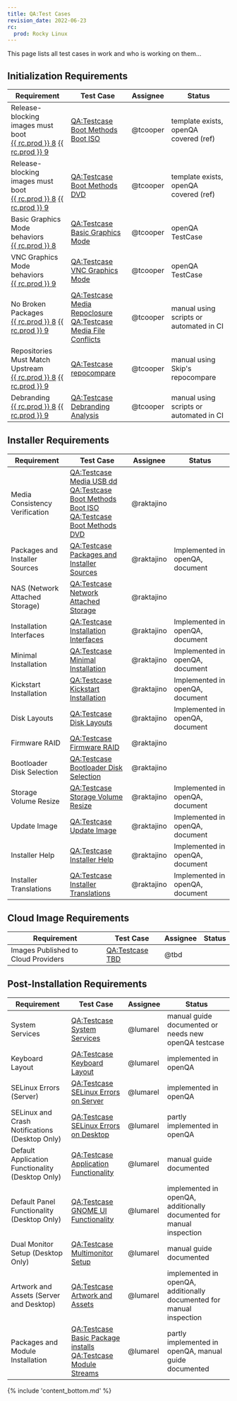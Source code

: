 ```yaml
---
title: QA:Test Cases
revision_date: 2022-06-23
rc:
  prod: Rocky Linux
---
```


This page lists all test cases in work and who is working on them...

## Initialization Requirements

| Requirement                                         | Test Case                                                                | Assignee                | Status                                  |
| --------------------------------------------------- | ------------------------------------------------------------------------ | ----------------------- | --------------------------------------- |
| Release-blocking images must boot<br>[{{ rc.prod }} 8](8_release_criteria.md#release-blocking-images-must-boot) [{{ rc.prod }} 9](9_release_criteria.md#release-blocking-images-must-boot) | [QA:Testcase Boot Methods Boot ISO](Testcase_Boot_Methods_Boot_Iso.md) | @tcooper | template exists, openQA covered (ref) |
| Release-blocking images must boot<br>[{{ rc.prod }} 8](8_release_criteria.md#release-blocking-images-must-boot) [{{ rc.prod }} 9](9_release_criteria.md#release-blocking-images-must-boot) | [QA:Testcase Boot Methods DVD](Testcase_Boot_Methods_Dvd.md) | @tcooper | template exists, openQA covered (ref) |
| Basic Graphics Mode behaviors<br>[{{ rc.prod }} 8](8_release_criteria.md#basic-graphics-mode-behaviors) | [QA:Testcase Basic Graphics Mode](Testcase_Basic_Graphics_Mode.md) | @tcooper | openQA TestCase |
| VNC Graphics Mode behaviors<br>[{{ rc.prod }} 9](9_release_criteria.md#vnc-graphics-mode-behaviors) | [QA:Testcase VNC Graphics Mode](Testcase_VNC_Graphics_Mode.md) | @tcooper | openQA TestCase |
| No Broken Packages<br>[{{ rc.prod }} 8](8_release_criteria.md#no-broken-packages) [{{ rc.prod }} 9](9_release_criteria.md#no-broken-packages) | [QA:Testcase Media Repoclosure](Testcase_Media_Repoclosure.md)<br>[QA:Testcase Media File Conflicts](Testcase_Media_File_Conflicts.md) | @tcooper | manual using scripts or automated in CI |
| Repositories Must Match Upstream<br>[{{ rc.prod }} 8](8_release_criteria.md#repositories-must-match-upstream) [{{ rc.prod }} 9 ](9_release_criteria.md#repositories-must-match-upstream) | [QA:Testcase repocompare](Testcase_Repo_Compare.md) | @tcooper | manual using Skip's repocompare |
| Debranding<br>[{{ rc.prod }} 8](8_release_criteria.md#debranding) [{{ rc.prod }} 9](9_release_criteria.md#debranding) | [QA:Testcase Debranding Analysis](Testcase_Debranding.md) | @tcooper | manual using scripts or automated in CI |


## Installer Requirements

| Requirement                                         | Test Case                                                                                 | Assignee                | Status                                  |
| --------------------------------------------------- | ----------------------------------------------------------------------------------------- | ----------------------- | --------------------------------------- |
| Media Consistency Verification                      | [QA:Testcase Media USB dd](Testcase_Media_USB_dd.md)<br>[QA:Testcase Boot Methods Boot ISO](Testcase_Boot_Methods_Boot_Iso.md)<br>[QA:Testcase Boot Methods DVD](Testcase_Boot_Methods_Dvd.md)  | @raktajino              |                                         |
| Packages and Installer Sources                      | [QA:Testcase Packages and Installer Sources](Testcase_Packages_Installer_Sources.md)      | @raktajino              | Implemented in openQA, document         |
| NAS (Network Attached Storage)                      | [QA:Testcase Network Attached Storage](Testcase_Network_Attached_Storage.md)              | @raktajino              |                                         |
| Installation Interfaces                             | [QA:Testcase Installation Interfaces](Testcase_Installation_Interfaces.md)                | @raktajino              | Implemented in openQA, document         |
| Minimal Installation                                | [QA:Testcase Minimal Installation](Testcase_Minimal_Installation.md)                      | @raktajino              | Implemented in openQA, document         |
| Kickstart Installation                              | [QA:Testcase Kickstart Installation](Testcase_Kickstart_Installation.md)                  | @raktajino              | Implemented in openQA, document         |
| Disk Layouts                                        | [QA:Testcase Disk Layouts](Testcase_Disk_Layouts.md)                                      | @raktajino              | Implemented in openQA, document         |
| Firmware RAID                                       | [QA:Testcase Firmware RAID](Testcase_Firmware_RAID.md)                                    | @raktajino              |                                         |
| Bootloader Disk Selection                           | [QA:Testcase Bootloader Disk Selection](Testcase_Bootloader_Disk_Selection.md)            | @raktajino              |                                         |
| Storage Volume Resize                               | [QA:Testcase Storage Volume Resize](Testcase_Storage_Volume_Resize.md)                    | @raktajino              | Implemented in openQA, document         |
| Update Image                                        | [QA:Testcase Update Image](Testcase_Update_Image.md)                                      | @raktajino              | Implemented in openQA, document         |
| Installer Help                                      | [QA:Testcase Installer Help](Testcase_Installer_Help.md)                                  | @raktajino              | Implemented in openQA, document         |
| Installer Translations                              | [QA:Testcase Installer Translations](Testcase_Installer_Translations.md)                  | @raktajino              | Implemented in openQA, document         |


## Cloud Image Requirements

| Requirement                                         | Test Case                                                                | Assignee                | Status                                  |
| --------------------------------------------------- | ------------------------------------------------------------------------ | ----------------------- | --------------------------------------- |
| Images Published to Cloud Providers                 | [QA:Testcase TBD](Testcase_Template.md)                                  | @tbd                    |                                         |


## Post-Installation Requirements

| Requirement                                      | Test Case                                                                                                                                | Assignee | Status                                                               |
|--------------------------------------------------|------------------------------------------------------------------------------------------------------------------------------------------|----------|----------------------------------------------------------------------|
| System Services                                  | [QA:Testcase System Services](Testcase_Post_System_Services.md)                                                                          | @lumarel | manual guide documented or needs new openQA testcase                 |
| Keyboard Layout                                  | [QA:Testcase Keyboard Layout](Testcase_Post_Keyboard_Layout.md)                                                                          | @lumarel | implemented in openQA                                                |
| SELinux Errors (Server)                          | [QA:Testcase SELinux Errors on Server](Testcase_Post_SELinux_Errors_Server.md)                                                           | @lumarel | implemented in openQA                                                |
| SELinux and Crash Notifications (Desktop Only)   | [QA:Testcase SELinux Errors on Desktop](Testcase_Post_SELinux_Errors_Desktop.md)                                                         | @lumarel | partly implemented in openQA                                         |
| Default Application Functionality (Desktop Only) | [QA:Testcase Application Functionality](Testcase_Post_Application_Functionality.md)                                                      | @lumarel | manual guide documented                                              |
| Default Panel Functionality (Desktop Only)       | [QA:Testcase GNOME UI Functionality](Testcase_Post_GNOME_UI_Functionality.md)                                                            | @lumarel | implemented in openQA, additionally documented for manual inspection |
| Dual Monitor Setup (Desktop Only)                | [QA:Testcase Multimonitor Setup](Testcase_Post_Multimonitor_Setup.md)                                                                    | @lumarel | manual guide documented                                              |
| Artwork and Assets (Server and Desktop)          | [QA:Testcase Artwork and Assets](Testcase_Post_Artwork_and_Assets.md)                                                                    | @lumarel | implemented in openQA, additionally documented for manual inspection |
| Packages and Module Installation                 | [QA:Testcase Basic Package installs](Testcase_Post_Package_installs.md)<br>[QA:Testcase Module Streams](Testcase_Post_Module_Streams.md) | @lumarel | partly implemented in openQA, manual guide documented                |


{% include 'content_bottom.md' %}
